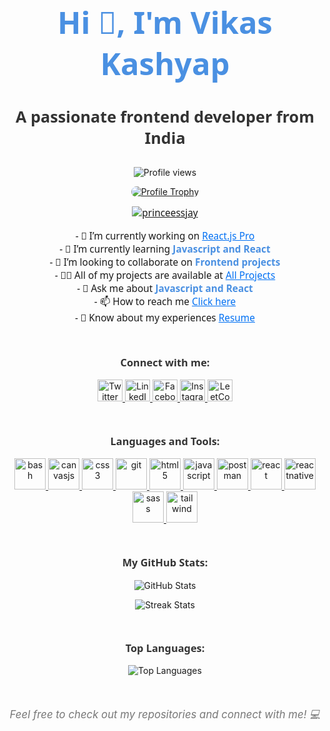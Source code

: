 <h1 align="center" style="font-family: 'Segoe UI', Tahoma, Geneva, Verdana, sans-serif; font-size: 3.5em; color: #4a90e2; margin-bottom: 20px;">
    Hi 👋, I'm Vikas Kashyap
</h1>

<h3 align="center" style="font-family: 'Segoe UI', Tahoma, Geneva, Verdana, sans-serif; font-size: 1.8em; color: #333; margin-bottom: 30px;">
    A passionate frontend developer from India
</h3>

<p align="center">
    <img src="https://komarev.com/ghpvc/?username=princeessjay&label=Profile%20views&color=0e75b6&style=flat" alt="Profile views" />
</p>

<p align="center">
    <a href="https://github.com/ryo-ma/github-profile-trophy">
        <img src="https://github-profile-trophy.vercel.app/?username=princeessjay" alt="Profile Trophy" style="border-radius: 10px;"/>
    </a>
</p>

<p align="center" style="font-family: 'Segoe UI', Tahoma, Geneva, Verdana, sans-serif; font-size: 1.1em;">
    <a href="https://twitter.com/princeessjay" target="_blank">
        <img src="https://img.shields.io/twitter/follow/princeessjay?logo=twitter&style=for-the-badge" alt="princeessjay" />
    </a>
</p>

<p align="center" style="font-family: 'Segoe UI', Tahoma, Geneva, Verdana, sans-serif; font-size: 1.1em;">
    - 🔭 I’m currently working on <a href="https://github.com/princeessjay/React.js-Pro.git" target="_blank" style="color: #0070f3;">React.js Pro</a><br>
    - 🌱 I’m currently learning <strong style="color: #4a90e2;">Javascript and React</strong><br>
    - 👯 I’m looking to collaborate on <strong style="color: #4a90e2;">Frontend projects</strong><br>
    - 👨‍💻 All of my projects are available at <a href="https://github.com/princeessjay?tab=repositories" target="_blank" style="color: #0070f3;">All Projects</a><br>
    - 💬 Ask me about <strong style="color: #4a90e2;">Javascript and React</strong><br>
    - 📫 How to reach me <a href="mailto:vikaskashyaprock@gmail.com" style="color: #0070f3;">Click here</a><br>
    - 📄 Know about my experiences <a href="https://github.com/vikas-kashyap97/princeessjay/blob/main/Vikas%20Kashyap%20Frontend%201Yrs.pdf" target="_blank" style="color: #0070f3;">Resume</a><br>
</p>

<h3 align="center" style="font-family: 'Segoe UI', Tahoma, Geneva, Verdana, sans-serif; color: #333; margin-top: 50px;">Connect with me:</h3>
<p align="center">
    <a href="https://x.com/princeessjay" target="_blank">
        <img src="https://upload.wikimedia.org/wikipedia/commons/6/60/X_logo_2023.svg" height="35" width="40" alt="Twitter" />
    </a>
    <a href="https://linkedin.com/in/www.linkedin.com/in/vikas-kashyap8542" target="_blank">
        <img src="https://upload.wikimedia.org/wikipedia/commons/0/01/LinkedIn_Logo_2023.png" height="35" width="40" alt="LinkedIn" />
    </a>
    <a href="https://fb.com/vikas%20kashyap" target="_blank">
        <img src="https://upload.wikimedia.org/wikipedia/commons/5/51/Facebook_f_logo_%282019%29.svg" height="35" width="40" alt="Facebook" />
    </a>
    <a href="https://instagram.com/princeessjay" target="_blank">
        <img src="https://upload.wikimedia.org/wikipedia/commons/a/a5/Instagram_icon.png" height="35" width="40" alt="Instagram" />
    </a>
    <a href="https://www.leetcode.com/princeessjay" target="_blank">
        <img src="https://upload.wikimedia.org/wikipedia/commons/5/56/LeetCode_logo_2021.svg" height="35" width="40" alt="LeetCode" />
    </a>
</p>

<h3 align="center" style="font-family: 'Segoe UI', Tahoma, Geneva, Verdana, sans-serif; color: #333; margin-top: 50px;">Languages and Tools:</h3>
<p align="center">
    <a href="https://www.gnu.org/software/bash/" target="_blank" rel="noreferrer">
        <img src="https://upload.wikimedia.org/wikipedia/commons/9/9d/Bash_logo.svg" alt="bash" width="50" height="50" style="transition: transform 0.3s;"/>
    </a>
    <a href="https://canvasjs.com" target="_blank" rel="noreferrer">
        <img src="https://upload.wikimedia.org/wikipedia/commons/3/3e/CanvasJS_Logo.svg" alt="canvasjs" width="50" height="50" style="transition: transform 0.3s;"/>
    </a>
    <a href="https://www.w3schools.com/css/" target="_blank" rel="noreferrer">
        <img src="https://upload.wikimedia.org/wikipedia/commons/d/d5/CSS3_logo.svg" alt="css3" width="50" height="50" style="transition: transform 0.3s;"/>
    </a>
    <a href="https://git-scm.com/" target="_blank" rel="noreferrer">
        <img src="https://upload.wikimedia.org/wikipedia/commons/9/91/Octicons-mark-github.svg" alt="git" width="50" height="50" style="transition: transform 0.3s;"/>
    </a>
    <a href="https://www.w3.org/html/" target="_blank" rel="noreferrer">
        <img src="https://upload.wikimedia.org/wikipedia/commons/7/73/HTML5_logo_and_wordmark.svg" alt="html5" width="50" height="50" style="transition: transform 0.3s;"/>
    </a>
    <a href="https://developer.mozilla.org/en-US/docs/Web/JavaScript" target="_blank" rel="noreferrer">
        <img src="https://upload.wikimedia.org/wikipedia/commons/6/67/JavaScript_logo_2.svg" alt="javascript" width="50" height="50" style="transition: transform 0.3s;"/>
    </a>
    <a href="https://postman.com" target="_blank" rel="noreferrer">
        <img src="https://upload.wikimedia.org/wikipedia/commons/d/d4/Postman_logo.png" alt="postman" width="50" height="50" style="transition: transform 0.3s;"/>
    </a>
    <a href="https://reactjs.org/" target="_blank" rel="noreferrer">
        <img src="https://upload.wikimedia.org/wikipedia/commons/a/a7/React-icon.svg" alt="react" width="50" height="50" style="transition: transform 0.3s;"/>
    </a>
    <a href="https://reactnative.dev/" target="_blank" rel="noreferrer">
        <img src="https://upload.wikimedia.org/wikipedia/commons/0/05/React_Native_Logo.png" alt="reactnative" width="50" height="50" style="transition: transform 0.3s;"/>
    </a>
    <a href="https://sass-lang.com" target="_blank" rel="noreferrer">
        <img src="https://upload.wikimedia.org/wikipedia/commons/a/a7/Sass_Logo.svg" alt="sass" width="50" height="50" style="transition: transform 0.3s;"/>
    </a>
    <a href="https://tailwindcss.com/" target="_blank" rel="noreferrer">
        <img src="https://upload.wikimedia.org/wikipedia/commons/a/a7/Tailwind_CSS_Logo.svg" alt="tailwind" width="50" height="50" style="transition: transform 0.3s;"/>
    </a>
</p>

<h3 align="center" style="font-family: 'Segoe UI', Tahoma, Geneva, Verdana, sans-serif; color: #333; margin-top: 50px;">My GitHub Stats:</h3>
<p align="center">
    <img src="https://github-readme-stats.vercel.app/api?username=princeessjay&show_icons=true&hide_title=true&count_private=true&hide=prs&theme=radical" alt="GitHub Stats" />
</p>

<p align="center">
    <img src="https://github-readme-streak-stats.herokuapp.com/?user=princeessjay&theme=radical" alt="Streak Stats" />
</p>

<h3 align="center" style="font-family: 'Segoe UI', Tahoma, Geneva, Verdana, sans-serif; color: #333; margin-top: 50px;">Top Languages:</h3>
<p align="center">
    <img src="https://github-readme-stats.vercel.app/api/top-langs?username=princeessjay&show_icons=true&locale=en&layout=compact" alt="Top Languages" />
</p>

<p align="center" style="margin-top: 50px; font-size: 1.2em; color: #777;">
    <em>Feel free to check out my repositories and connect with me! 💻</em>
</p>
